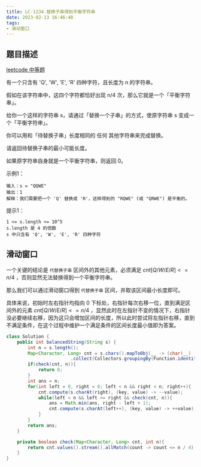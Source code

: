 ```yaml
---
title: LC-1234.替换子串得到平衡字符串
date: 2023-02-13 16:46:48
tags:
- 滑动窗口
---
```


## 题目描述
[leetcode 中等题](https://leetcode.cn/problems/replace-the-substring-for-balanced-string/)

有一个只含有 'Q', 'W', 'E', 'R' 四种字符，且长度为 n 的字符串。

假如在该字符串中，这四个字符都恰好出现 n/4 次，那么它就是一个「平衡字符串」。

给你一个这样的字符串 s，请通过「替换一个子串」的方式，使原字符串 s 变成一个「平衡字符串」。

你可以用和「待替换子串」长度相同的 任何 其他字符串来完成替换。

请返回待替换子串的最小可能长度。

如果原字符串自身就是一个平衡字符串，则返回 0。

示例1：
```
输入：s = "QQWE"
输出：1
解释：我们需要把一个 'Q' 替换成 'R'，这样得到的 "RQWE" (或 "QRWE") 是平衡的。
```

提示1：
```
1 <= s.length <= 10^5
s.length 是 4 的倍数
s 中只含有 'Q', 'W', 'E', 'R' 四种字符
```

## 滑动窗口
一个关键的结论是 `代替换子串` 区间外的其他元素，必须满足 $cnt[Q/W/E/R] <= n/4$ ，否则显然无法替换得到一个平衡字符串。

那么我们可以通过滑动窗口得到 `代替换子串` 区间，并取该区间最小长度即可。

具体来说，初始时左右指针均指向 $0$ 下标处，右指针每次右移一位，直到满足区间外的元素 $cnt[Q/W/E/R] <= n/4$ ，显然此时在左指针不变的情况下，右指针没必要继续右移，因为这只会增加区间的长度，所以此时尝试将左指针右移，直到不满足条件，在这个过程中维护一个满足条件的区间长度最小值即为答案。
```Java
class Solution {
    public int balancedString(String s) {
        int n = s.length();
        Map<Character, Long> cnt = s.chars().mapToObj(__ -> (char)__)
                        .collect(Collectors.groupingBy(Function.identity(), Collectors.counting()));
        if(check(cnt, n)){
            return 0;
        }
        int ans = n;
        for(int left = 0, right = 0; left < n && right < n; right++){ 
            cnt.compute(s.charAt(right), (key, value) -> --value);
            while(left < n && left <= right && check(cnt, n)){
                ans = Math.min(ans, right - left + 1);
                cnt.compute(s.charAt(left++), (key, value) -> ++value);
            }                 
        }
        return ans;
    }

    private boolean check(Map<Character, Long> cnt, int n){
        return cnt.values().stream().allMatch(count -> count <= n / 4);
    }
}
```
